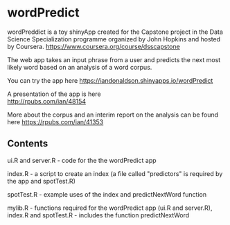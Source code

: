 wordPredict
===========

wordPreddict is a toy shinyApp created for the Capstone project in the Data Science Specialization programme organized by John Hopkins and hosted by Coursera.
https://www.coursera.org/course/dsscapstone

The web app takes an input phrase from a user and predicts the next most likely word based on an analysis of a word corpus.

You can try the app here
https://iandonaldson.shinyapps.io/wordPredict

A presentation of the app is here  
http://rpubs.com/ian/48154

More about the corpus and an interim report on the analysis can be found here
https://rpubs.com/ian/41353

Contents
--------

ui.R and server.R - code for the the wordPredict app  

index.R - a script to create an index (a file called "predictors" is required by the app and spotTest.R)  

spotTest.R - example uses of the index and predictNextWord function  

mylib.R - functions required for the wordPredict app (ui.R and server.R), index.R and spotTest.R - includes the function predictNextWord



